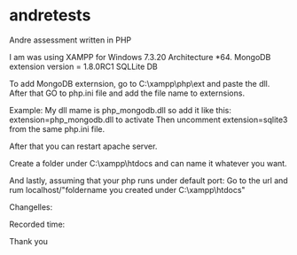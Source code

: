 # andretests
Andre  assessment written in PHP 

I am was using XAMPP for Windows 7.3.20 Architecture *64.
MongoDB extension version = 1.8.0RC1
SQLLite DB

To add MongoDB externsion, go to C:\xampp\php\ext and paste the dll.
After that GO to php.ini file and add the file name to externsions.

Example: My dll mame is php_mongodb.dll so add it like this: extension=php_mongodb.dll to activate
Then uncomment extension=sqlite3 from the same php.ini file.

After that you can restart apache server.

Create a folder under C:\xampp\htdocs and can name it whatever you want.

And lastly, assuming that your php runs under default port:
Go to the url and rum localhost/"foldername you created under C:\xampp\htdocs"

Changelles:

Recorded time:

Thank you

